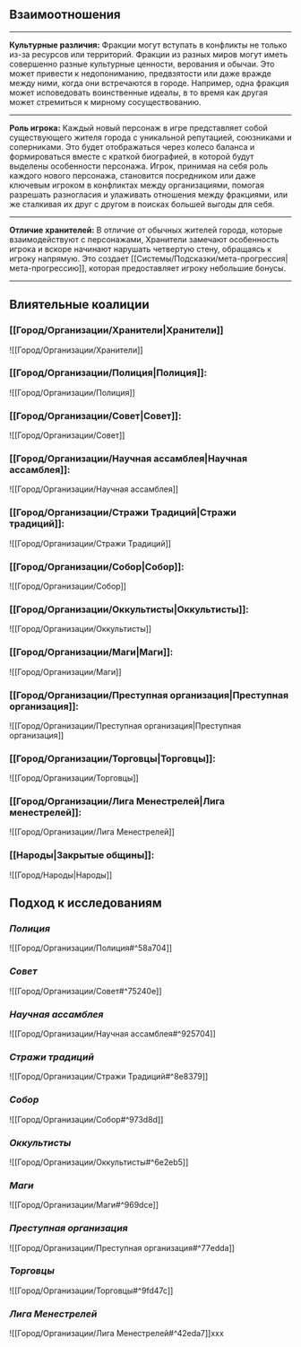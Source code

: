 ## **Взаимоотношения**
---
**Культурные различия:**
Фракции могут вступать в конфликты не только из-за ресурсов или территорий. Фракции из разных миров могут иметь совершенно разные культурные ценности, верования и обычаи. Это может привести к недопониманию, предвзятости или даже вражде между ними, когда они встречаются в городе. Например, одна фракция может исповедовать воинственные идеалы, в то время как другая может стремиться к мирному сосуществованию.

---
**Роль игрока:**
Каждый новый персонаж в игре представляет собой существующего жителя города с уникальной репутацией, союзниками и соперниками. Это будет отображаться через колесо баланса и формироваться вместе с краткой биографией, в которой будут выделены особенности персонажа. Игрок, принимая на себя роль каждого нового персонажа, становится посредником или даже ключевым игроком в конфликтах между организациями, помогая разрешать разногласия и улаживать отношения между фракциями, или же сталкивая их друг с другом в поисках большей выгоды для себя.

---
**Отличие хранителей:**
В отличие от обычных жителей города, которые взаимодействуют с персонажами, Хранители замечают особенность игрока и вскоре начинают нарушать четвертую стену, обращаясь к игроку напрямую. Это создает [[Системы/Подсказки/мета-прогрессия|мета-прогрессию]], которая предоставляет игроку небольшие бонусы.

---
## **Влиятельные коалиции**
### [[Город/Организации/Хранители|Хранители]]
![[Город/Организации/Хранители]]
### [[Город/Организации/Полиция|Полиция]]:
![[Город/Организации/Полиция]]
### [[Город/Организации/Совет|Совет]]:
![[Город/Организации/Совет]]
### [[Город/Организации/Научная ассамблея|Научная ассамблея]]:
![[Город/Организации/Научная ассамблея]]
### [[Город/Организации/Стражи Традиций|Стражи традиций]]:
![[Город/Организации/Стражи Традиций]]
### [[Город/Организации/Собор|Собор]]:
![[Город/Организации/Собор]]
### [[Город/Организации/Оккультисты|Оккультисты]]:
![[Город/Организации/Оккультисты]]
### [[Город/Организации/Маги|Маги]]:
![[Город/Организации/Маги]]
### [[Город/Организации/Преступная организация|Преступная организация]]:
![[Город/Организации/Преступная организация|Преступная организация]]
### [[Город/Организации/Торговцы|Торговцы]]:
![[Город/Организации/Торговцы]]
### [[Город/Организации/Лига Менестрелей|Лига менестрелей]]:
![[Город/Организации/Лига Менестрелей]]
### [[Народы|Закрытые общины]]:
![[Город/Народы|Народы]]
## **Подход к исследованиям**
### *Полиция*
![[Город/Организации/Полиция#^58a704]]
### *Совет*
![[Город/Организации/Совет#^75240e]]
### *Научная ассамблея*
![[Город/Организации/Научная ассамблея#^925704]]
### *Стражи традиций*
![[Город/Организации/Стражи Традиций#^8e8379]]
### *Собор*
![[Город/Организации/Собор#^973d8d]]
### *Оккультисты*
![[Город/Организации/Оккультисты#^6e2eb5]]
### *Маги*
![[Город/Организации/Маги#^969dce]]
### *Преступная организация*
![[Город/Организации/Преступная организация#^77edda]]
### *Торговцы*
![[Город/Организации/Торговцы#^9fd47c]]
### *Лига Менестрелей*
![[Город/Организации/Лига Менестрелей#^42eda7]]xxx